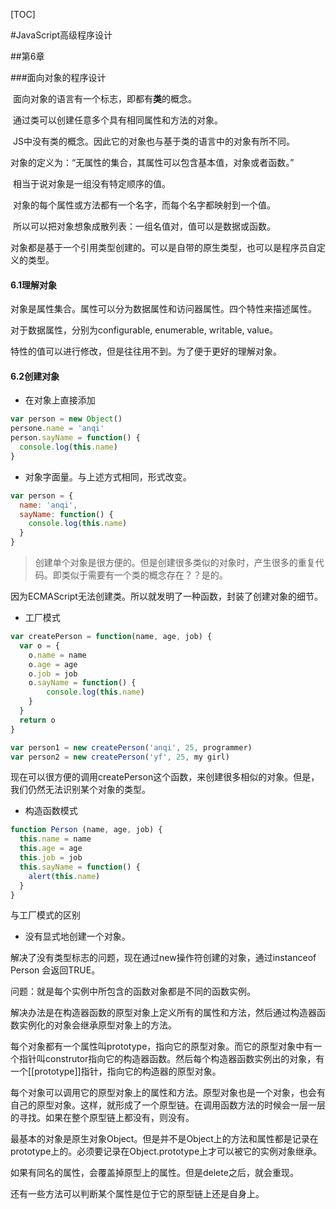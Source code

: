 [TOC]



#JavaScript高级程序设计

##第6章

###面向对象的程序设计

​	面向对象的语言有一个标志，即都有**类**的概念。

​	通过类可以创建任意多个具有相同属性和方法的对象。

​	JS中没有类的概念。因此它的对象也与基于类的语言中的对象有所不同。



​	对象的定义为：“无属性的集合，其属性可以包含基本值，对象或者函数。”

​	相当于说对象是一组没有特定顺序的值。

​	对象的每个属性或方法都有一个名字，而每个名字都映射到一个值。

​	所以可以把对象想象成散列表：一组名值对，值可以是数据或函数。



​	对象都是基于一个引用类型创建的。可以是自带的原生类型，也可以是程序员自定义的类型。



#### 6.1理解对象

对象是属性集合。属性可以分为数据属性和访问器属性。四个特性来描述属性。

对于数据属性，分别为configurable, enumerable, writable, value。

特性的值可以进行修改，但是往往用不到。为了便于更好的理解对象。



#### 6.2创建对象

- 在对象上直接添加

```javascript
var person = new Object()
persone.name = 'anqi'
person.sayName = function() {
  console.log(this.name)
}
```

- 对象字面量。与上述方式相同，形式改变。

```javascript
var person = {
  name: 'anqi',
  sayName: function() {
    console.log(this.name)
  }
}
```



> 创建单个对象是很方便的。但是创建很多类似的对象时，产生很多的重复代码。即类似于需要有一个类的概念存在？？是的。

因为ECMAScript无法创建类。所以就发明了一种函数，封装了创建对象的细节。

- 工厂模式

```javascript
var createPerson = function(name, age, job) {
  var o = {
    o.name = name
    o.age = age
    o.job = job
    o.sayName = function() {
    	console.log(this.name)
  	}
  }
  return o
}

var person1 = new createPerson('anqi', 25, programmer)
var person2 = new createPerson('yf', 25, my girl)
```



现在可以很方便的调用createPerson这个函数，来创建很多相似的对象。但是，我们仍然无法识别某个对象的类型。



- 构造函数模式

```javascript
function Person (name, age, job) {
  this.name = name
  this.age = age
  this.job = job
  this.sayName = function() {
    alert(this.name)
  }
}
```

与工厂模式的区别

- 没有显式地创建一个对象。

解决了没有类型标志的问题，现在通过new操作符创建的对象，通过instanceof Person 会返回TRUE。

问题：就是每个实例中所包含的函数对象都是不同的函数实例。

解决办法是在构造器函数的原型对象上定义所有的属性和方法，然后通过构造器函数实例化的对象会继承原型对象上的方法。

每个对象都有一个属性叫prototype，指向它的原型对象。而它的原型对象中有一个指针叫construtor指向它的构造器函数。然后每个构造器函数实例出的对象，有一个[[prototype]]指针，指向它的构造器的原型对象。

每个对象可以调用它的原型对象上的属性和方法。原型对象也是一个对象，也会有自己的原型对象。这样，就形成了一个原型链。在调用函数方法的时候会一层一层的寻找。如果在整个原型链上都没有，则没有。

最基本的对象是原生对象Object。但是并不是Object上的方法和属性都是记录在prototype上的。必须要记录在Object.prototype上才可以被它的实例对象继承。

如果有同名的属性，会覆盖掉原型上的属性。但是delete之后，就会重现。

还有一些方法可以判断某个属性是位于它的原型链上还是自身上。





